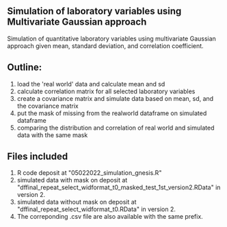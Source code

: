 ## Simulation of laboratory variables using Multivariate Gaussian approach
Simulation of quantitative laboratory variables using multivariate Gaussian approach given mean, standard deviation, and correlation coefficient.
## Outline:

1. load the 'real world' data and calculate mean and sd
2. calculate correlation matrix for all selected laboratory variables
3. create a covariance matrix and simulate data based on mean, sd, and the covariance matrix
4. put the mask of missing from the realworld dataframe on simulated dataframe
5. comparing the distribution and correlation of real world and simulated data with the same mask

## Files included
1. R code deposit at "05022022_simulation_gnesis.R"
2. simulated data with mask on deposit at "dffinal_repeat_select_widformat_t0_masked_test_1st_version2.RData" in version 2. 
3. simulated data without mask on deposit at "dffinal_repeat_select_widformat_t0.RData" in version 2.
4. The correponding .csv file are also available with the same prefix.

